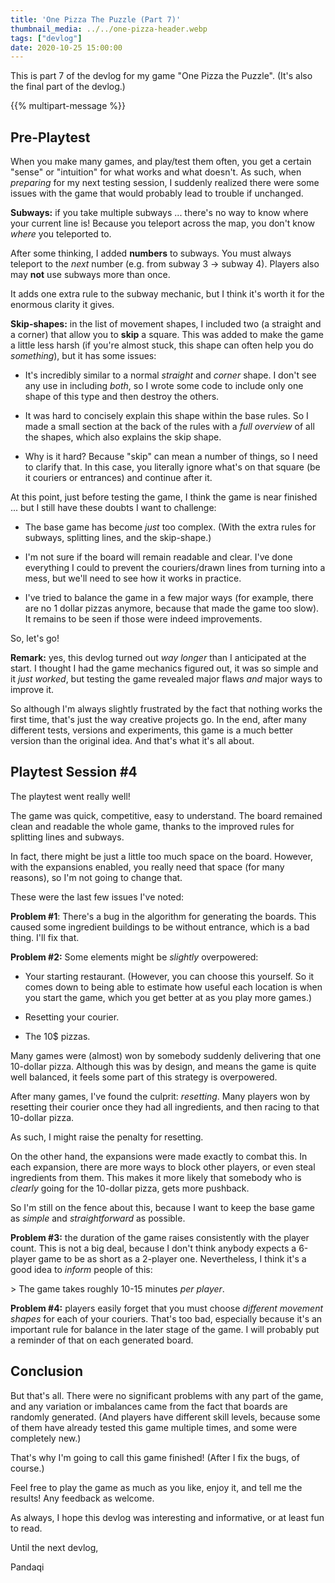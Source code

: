 ```yaml
---
title: 'One Pizza The Puzzle (Part 7)'
thumbnail_media: ../../one-pizza-header.webp
tags: ["devlog"]
date: 2020-10-25 15:00:00
---
```


This is part 7 of the devlog for my game "One Pizza the Puzzle". (It's also the final part of the devlog.)

{{% multipart-message %}}

Pre-Playtest
------------

When you make many games, and play/test them often, you get a certain
"sense" or "intuition" for what works and what doesn't. As such, when
*preparing* for my next testing session, I suddenly realized there were
some issues with the game that would probably lead to trouble if
unchanged.

**Subways:** if you take multiple subways ... there's no way to know
where your current line is! Because you teleport across the map, you
don't know *where* you teleported to.

After some thinking, I added **numbers** to subways. You must always
teleport to the *next* number (e.g. from subway 3 -\> subway 4). Players
also may **not** use subways more than once.

It adds one extra rule to the subway mechanic, but I think it's worth it
for the enormous clarity it gives.

**Skip-shapes:** in the list of movement shapes, I included two (a
straight and a corner) that allow you to **skip** a square. This was
added to make the game a little less harsh (if you're almost stuck, this
shape can often help you do *something*), but it has some issues:

-   It's incredibly similar to a normal *straight* and *corner* shape. I
    don't see any use in including *both*, so I wrote some code to
    include only one shape of this type and then destroy the others.

-   It was hard to concisely explain this shape within the base rules.
    So I made a small section at the back of the rules with a *full
    overview* of all the shapes, which also explains the skip shape.

-   Why is it hard? Because "skip" can mean a number of things, so I
    need to clarify that. In this case, you literally ignore what's on
    that square (be it couriers or entrances) and continue after it.

At this point, just before testing the game, I think the game is near
finished ... but I still have these doubts I want to challenge:

-   The base game has become *just* too complex. (With the extra rules
    for subways, splitting lines, and the skip-shape.)

-   I'm not sure if the board will remain readable and clear. I've done
    everything I could to prevent the couriers/drawn lines from turning
    into a mess, but we'll need to see how it works in practice.

-   I've tried to balance the game in a few major ways (for example,
    there are no 1 dollar pizzas anymore, because that made the game too
    slow). It remains to be seen if those were indeed improvements.

So, let's go!

**Remark:** yes, this devlog turned out *way longer* than I anticipated
at the start. I thought I had the game mechanics figured out, it was so
simple and it *just worked*, but testing the game revealed major flaws
*and* major ways to improve it.

So although I'm always slightly frustrated by the fact that nothing
works the first time, that's just the way creative projects go. In the
end, after many different tests, versions and experiments, this game is
a much better version than the original idea. And that's what it's all
about.

Playtest Session \#4
--------------------

The playtest went really well!

The game was quick, competitive, easy to understand. The board remained
clean and readable the whole game, thanks to the improved rules for
splitting lines and subways.

In fact, there might be just a little too much space on the board.
However, with the expansions enabled, you really need that space (for
many reasons), so I'm not going to change that.

These were the last few issues I've noted:

**Problem \#1**: There's a bug in the algorithm for generating the
boards. This caused some ingredient buildings to be without entrance,
which is a bad thing. I'll fix that.

**Problem \#2:** Some elements might be *slightly* overpowered:

-   Your starting restaurant. (However, you can choose this yourself. So
    it comes down to being able to estimate how useful each location is
    when you start the game, which you get better at as you play more
    games.)

-   Resetting your courier.

-   The 10\$ pizzas.

Many games were (almost) won by somebody suddenly delivering that one
10-dollar pizza. Although this was by design, and means the game is
quite well balanced, it feels some part of this strategy is overpowered.

After many games, I've found the culprit: *resetting*. Many players won
by resetting their courier once they had all ingredients, and then
racing to that 10-dollar pizza.

As such, I might raise the penalty for resetting.

On the other hand, the expansions were made exactly to combat this. In
each expansion, there are more ways to block other players, or even
steal ingredients from them. This makes it more likely that somebody who
is *clearly* going for the 10-dollar pizza, gets more pushback.

So I'm still on the fence about this, because I want to keep the base
game as *simple* and *straightforward* as possible.

**Problem \#3:** the duration of the game raises consistently with the
player count. This is not a big deal, because I don't think anybody
expects a 6-player game to be as short as a 2-player one. Nevertheless,
I think it's a good idea to *inform* people of this:

\> The game takes roughly 10-15 minutes *per player*.

**Problem \#4:** players easily forget that you must choose *different
movement shapes* for each of your couriers. That's too bad, especially
because it's an important rule for balance in the later stage of the
game. I will probably put a reminder of that on each generated board.

Conclusion
----------

But that's all. There were no significant problems with any part of the
game, and any variation or imbalances came from the fact that boards are
randomly generated. (And players have different skill levels, because
some of them have already tested this game multiple times, and some were
completely new.)

That's why I'm going to call this game finished! (After I fix the bugs,
of course.)

Feel free to play the game as much as you like, enjoy it, and tell me
the results! Any feedback as welcome.

As always, I hope this devlog was interesting and informative, or at
least fun to read.

Until the next devlog,

Pandaqi